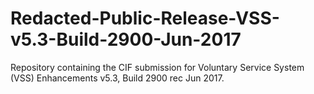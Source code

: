 # Redacted-Public-Release-VSS-v5.3-Build-2900-Jun-2017
Repository containing the CIF submission for Voluntary Service System (VSS) Enhancements v5.3, Build 2900 rec Jun 2017.
